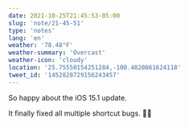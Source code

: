 ```yaml
---
date: 2021-10-25T21:45:53-05:00
slug: 'note/21-45-51'
type: 'notes'
lang: 'en'
weather: '78.48°F'
weather-summary: 'Overcast'
weather-icon: 'cloudy'
location: '25.75550154251284,-100.4020861624118'
tweet_id: '1452828729156243457'
---
```

So happy about the iOS 15.1 update. 

It finally fixed all multiple shortcut bugs. 🙌🏼